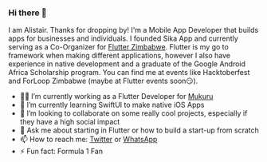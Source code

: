 ### Hi there 👋

I am Alistair. Thanks for dropping by! I'm a Mobile App Developer that builds apps for businesses and individuals. I founded Sika App and currently serving as a Co-Organizer for [Flutter Zimbabwe](https://twitter.com/FlutterZimbabwe). Flutter is my go to framework when making different applications, however I also have experience in native development and a graduate of the Google Android Africa Scholarship program. You can find me at events like Hacktoberfest and ForLoop Zimbabwe (maybe at Flutter events soon😏).

- :man_technologist: I’m currently working as a Flutter Developer for [Mukuru](https://www.mukuru.com/)
- 🌱 I’m currently learning SwiftUI to make native iOS Apps
- 👯 I’m looking to collaborate on some really cool projects, especially if they have a high social impact
- 💬 Ask me about starting in Flutter or how to build a start-up from scratch
- 📫 How to reach me: [Twitter](https://twitter.com/alistairholmes_) or [WhatsApp](https://api.whatsapp.com/send?phone=263733803735)
- ⚡ Fun fact: Formula 1 Fan
